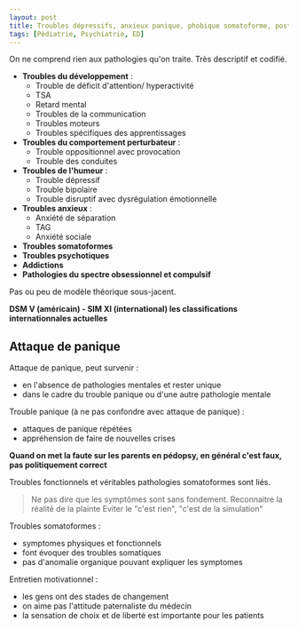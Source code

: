```yaml
---
layout: post
title: Troubles dépressifs, anxieux panique, phobique somatoforme, post-traumatique, de l'adaptation, de la personnalité
tags: [Pédiatrie, Psychiatrie, ED]
---
```


On ne comprend rien aux pathologies qu'on traite. Très descriptif et codifié.

- **Troubles du développement** :
  - Trouble de déficit d'attention/ hyperactivité
  - TSA
  - Retard mental
  - Troubles de la communication
  - Troubles moteurs
  - Troubles spécifiques des apprentissages
- **Troubles du comportement perturbateur** :
  - Trouble oppositionnel avec provocation
  - Trouble des conduites
- **Troubles de l'humeur** :
  - Trouble dépressif
  - Trouble bipolaire
  - Trouble disruptif avec dysrégulation émotionnelle
- **Troubles anxieux** :
  - Anxiété de séparation
  - TAG
  - Anxiété sociale
- **Troubles somatoformes**
- **Troubles psychotiques**
- **Addictions**
- **Pathologies du spectre obsessionnel et compulsif**

Pas ou peu de modèle théorique sous-jacent.

**DSM V (américain) - SIM XI (international) les classifications internationnales actuelles**

## Attaque de panique

Attaque de panique, peut survenir :
- en l'absence de pathologies mentales et rester unique
- dans le cadre du trouble panique ou d'une autre pathologie mentale

Trouble panique (à ne pas confondre avec attaque de panique) :
- attaques de panique répétées
- appréhension de faire de nouvelles crises

**Quand on met la faute sur les parents en pédopsy, en général c'est faux, pas politiquement correct**

Troubles fonctionnels et véritables pathologies somatoformes sont liés.

> Ne pas dire que les symptômes sont sans fondement.
Reconnaitre la réalité de la plainte
Eviter le "c'est rien", "c'est de la simulation"

Troubles somatoformes :
- symptomes physiques et fonctionnels
- font évoquer des troubles somatiques
- pas d'anomalie organique pouvant expliquer les symptomes

Entretien motivationnel :
- les gens ont des stades de changement
- on aime pas l'attitude paternaliste du médecin
- la sensation de choix et de liberté est importante pour les patients
